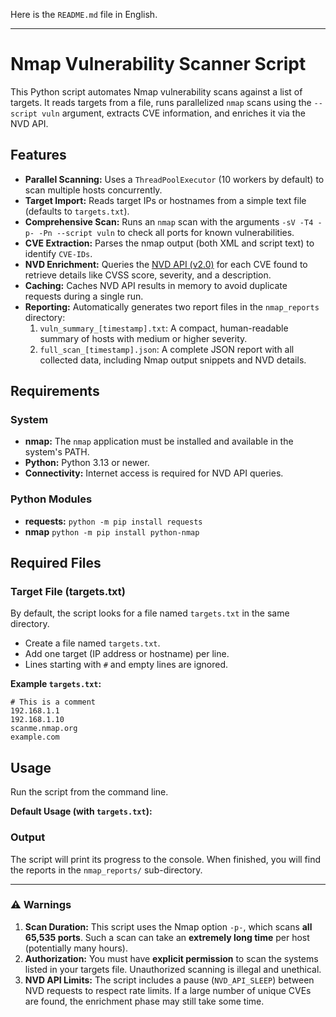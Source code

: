 Here is the `README.md` file in English.

-----

# Nmap Vulnerability Scanner Script

This Python script automates Nmap vulnerability scans against a list of targets. It reads targets from a file, runs parallelized `nmap` scans using the `--script vuln` argument, extracts CVE information, and enriches it via the NVD API.

## Features

  * **Parallel Scanning:** Uses a `ThreadPoolExecutor` (10 workers by default) to scan multiple hosts concurrently.
  * **Target Import:** Reads target IPs or hostnames from a simple text file (defaults to `targets.txt`).
  * **Comprehensive Scan:** Runs an `nmap` scan with the arguments `-sV -T4 -p- -Pn --script vuln` to check all ports for known vulnerabilities.
  * **CVE Extraction:** Parses the nmap output (both XML and script text) to identify `CVE-IDs`.
  * **NVD Enrichment:** Queries the [NVD API (v2.0)](https://www.google.com/search?q=https://nvd.nist.gov/developers/v2) for each CVE found to retrieve details like CVSS score, severity, and a description.
  * **Caching:** Caches NVD API results in memory to avoid duplicate requests during a single run.
  * **Reporting:** Automatically generates two report files in the `nmap_reports` directory:
    1.  `vuln_summary_[timestamp].txt`: A compact, human-readable summary of hosts with medium or higher severity.
    2.  `full_scan_[timestamp].json`: A complete JSON report with all collected data, including Nmap output snippets and NVD details.

## Requirements

### System

  * **nmap:** The `nmap` application must be installed and available in the system's PATH.
  * **Python:** Python 3.13 or newer.
  * **Connectivity:** Internet access is required for NVD API queries.

### Python Modules

  * **requests:** 
  `python -m pip install requests`
  * **nmap**
  `python -m pip install python-nmap` 

## Required Files

### Target File (targets.txt)

By default, the script looks for a file named `targets.txt` in the same directory.

  * Create a file named `targets.txt`.
  * Add one target (IP address or hostname) per line.
  * Lines starting with `#` and empty lines are ignored.

**Example `targets.txt`:**

```
# This is a comment
192.168.1.1
192.168.1.10
scanme.nmap.org
example.com
```

## Usage

Run the script from the command line.

**Default Usage (with `targets.txt`):**

### Output

The script will print its progress to the console. When finished, you will find the reports in the `nmap_reports/` sub-directory.

-----

### ⚠️ Warnings

1.  **Scan Duration:** This script uses the Nmap option `-p-`, which scans **all 65,535 ports**. Such a scan can take an **extremely long time** per host (potentially many hours).
2.  **Authorization:** You must have **explicit permission** to scan the systems listed in your targets file. Unauthorized scanning is illegal and unethical.
3.  **NVD API Limits:** The script includes a pause (`NVD_API_SLEEP`) between NVD requests to respect rate limits. If a large number of unique CVEs are found, the enrichment phase may still take some time.